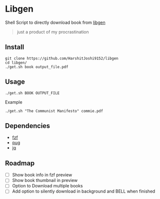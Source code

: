 
# Libgen

Shell Script to directly download book from [libgen](https://libgen.is/)

> just a product of my procrastination

## Install

```console
git clone https://github.com/HarshitJoshi9152/libgen
cd libgen/
./get.sh book output_file.pdf
```

## Usage

`./get.sh BOOK OUTPUT_FILE`

Example

`./get.sh "The Communist Manifesto" commie.pdf`

## Dependencies

- [fzf](https://github.com/junegunn/fzf)
- [pug](https://github.com/ericchiang/pup)
- [jq](https://github.com/jqlang/jq)

## Roadmap

- [ ] Show book info in fzf preview
- [ ] Show book thumbnail in preview
- [ ] Option to Download multiple books
- [ ] Add option to silently download in background and BELL when finished